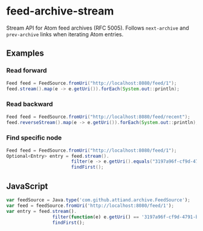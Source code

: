 # feed-archive-stream

Stream API for Atom feed archives (RFC 5005). Follows `next-archive` and `prev-archive` links when iterating Atom entries.

## Examples

### Read forward

```java
Feed feed = FeedSource.fromUri("http://localhost:8080/feed/1");
feed.stream().map(e -> e.getUri()).forEach(System.out::println);
```

### Read backward

```java
Feed feed = FeedSource.fromUri("http://localhost:8080/feed/recent");
feed.reverseStream().map(e -> e.getUri()).forEach(System.out::println);
```
### Find specific node

```java
Feed feed = FeedSource.fromUri("http://localhost:8080/feed/1");
Optional<Entry> entry = feed.stream().
                        filter(e -> e.getUri().equals("3197a96f-cf9d-4791-ba3b-cafe2d02e9f2")).
                        findFirst();
```

## JavaScript

```javascript
var feedSource = Java.type('com.github.attiand.archive.FeedSource');
var feed = feedSource.fromUri('http://localhost:8080/feed/1');
var entry = feed.stream().
                 filter(function(e) e.getUri() == '3197a96f-cf9d-4791-ba3b-cafe2d02e9f2').
                 findFirst();
```
